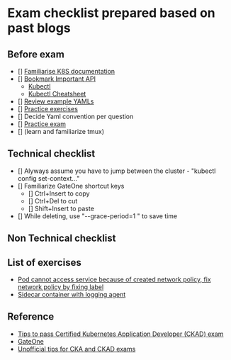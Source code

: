# Exam checklist prepared based on past blogs

## Before exam
- [] [Familiarise K8S documentation](https://kubernetes.io/docs/home/)
- [] [Bookmark Important API](https://kubernetes.io/docs/home/)
  -  [Kubectl](https://kubernetes.io/docs/reference/generated/kubectl/kubectl-commands)
  -  [Kubectl Cheatsheet](https://kubernetes.io/docs/reference/kubectl/cheatsheet/)
- [] [Review example YAMLs](https://github.com/kubernetes/examples)
- [] [Practice exercises](https://github.com/dgkanatsios/CKAD-exercises)
- [] Decide Yaml convention per question
- [] [Practice exam](https://matthewpalmer.net/kubernetes-app-developer/articles/ckad-practice-exam.html)
- [] (learn and familiarize tmux)


## Technical checklist
- [] Alyways assume you have to jump between the cluster - "kubectl config set-context..."
- [] Familiarize GateOne shortcut keys
  - [] Ctrl+Insert to copy
  - [] Ctrl+Del to cut
  - [] Shift+Insert to paste
- [] While deleting, use "--grace-period=1  " to save time


## Non Technical checklist



## List of exercises
* [Pod cannot access service because of created network policy, fix network policy by fixing label](https://kubernetes.io/docs/tasks/administer-cluster/declare-network-policy/)
* [Sidecar container with logging  agent](https://kubernetes.io/docs/concepts/cluster-administration/logging/#sidecar-container-with-a-logging-agent)


## Reference
* [Tips to pass Certified Kubernetes Application Developer (CKAD) exam](https://medium.com/chotot/tips-tricks-to-pass-certified-kubernetes-application-developer-ckad-exam-67c9e1b32e6e)
* [GateOne](https://github.com/liftoff/GateOne/)
* [Unofficial tips for CKA and CKAD exams](https://unofficialism.info/posts/unofficial-tips-for-cka-and-ckad-exams/)
